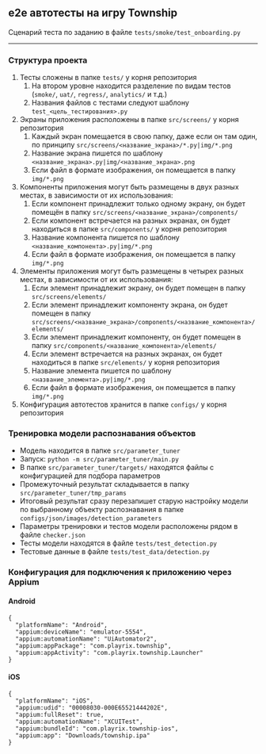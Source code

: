## e2e автотесты на игру Township
Сценарий теста по заданию в файле `tests/smoke/test_onboarding.py`

---
### Структура проекта
1. Тесты сложены в папке `tests/` у корня репозитория
   1. На втором уровне находится разделение по видам тестов (`smoke/`, `uat/`, `regress/`, `analytics/` и т.д.)
   2. Названия файлов с тестами следуют шаблону `test_<цель_тестирования>.py`
2. Экраны приложения расположены в папке `src/screens/` у корня репозитория
   1. Каждый экран помещается в свою папку, даже если он там один, по принципу `src/screens/<название_экрана>/*.py|img/*.png`
   2. Название экрана пишется по шаблону `<название_экранa>.py|img/<название_экранa>.png`
   3. Если файл в формате изображения, он помещается в папку `img/*.png`
3. Компоненты приложения могут быть размещены в двух разных местах, в зависимости от их использования:
   1. Если компонент принадлежит только одному экрану, он будет помещён в папку `src/screens/<название_экрана>/components/`
   2. Если компонент встречается на разных экранах, он будет находиться в папке `src/components/` у корня репозитория
   3. Название компонента пишется по шаблону `<название_компонента>.py|img/*.png`
   4. Если файл в формате изображения, он помещается в папку `img/*.png`
4. Элементы приложения могут быть размещены в четырех разных местах, в зависимости от их использования:
   1. Если элемент принадлежит экрану, он будет помещен в папку `src/screens/elements/`
   2. Если элемент принадлежит компоненту экрана, он будет помещен в папку `src/screens/<название_экрана>/components/<название_компонента>/elements/`
   3. Если элемент принадлежит компоненту, он будет помещен в папку `src/components/<название_компонента>/elements/`
   4. Если элемент встречается на разных экранах, он будет находиться в папке `src/elements/` у корня репозитория
   5. Название элемента пишется по шаблону `<название_элемента>.py|img/*.png`
   6. Если файл в формате изображения, он помещается в папку `img/*.png`
5. Конфигурация автотестов хранится в папке `configs/` у корня репозитория

### Тренировка модели распознавания объектов
- Модель находится в папке `src/parameter_tuner`
- Запуск: ```python -m src/parameter_tuner/main.py```
- В папке `src/parameter_tuner/targets/` находятся файлы с конфигурацией для подбора параметров
- Промежуточный результат складывается в папку `src/parameter_tuner/tmp_params`
- Итоговый результат сразу перезапишет старую настройку модели по выбранному объекту распознавания в папке `configs/json/images/detection_parameters`
- Параметры тренировки и тестов модели расположены рядом в файле `checker.json`
- Тесты модели находятся в файле `tests/test_detection.py`
- Тестовые данные в файле `tests/test_data/detection.py`


### Конфигурация для подключения к приложению через Appium
#### Android
```commandline
{
  "platformName": "Android",
  "appium:deviceName": "emulator-5554",
  "appium:automationName": "UiAutomator2",
  "appium:appPackage": "com.playrix.township",
  "appium:appActivity": "com.playrix.township.Launcher"
}
```
#### iOS
```commandline
{
  "platformName": "iOS",
  "appium:udid": "00008030-000E65521444202E",
  "appium:fullReset": true,
  "appium:automationName": "XCUITest",
  "appium:bundleId": "com.playrix.township-ios",
  "appium:app": "Downloads/township.ipa"
}
```